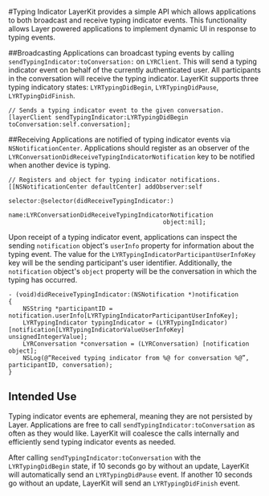 #Typing Indicator
LayerKit provides a simple API which allows applications to both broadcast and receive typing indicator events. This functionality allows Layer powered applications to implement dynamic UI in response to typing events. 

##Broadcasting
Applications can broadcast typing events by calling `sendTypingIndicator:toConversation:` on `LYRClient`. This will send a typing indicator event on behalf of the currently authenticated user. All participants in the conversation will receive the typing indicator. LayerKit supports three typing indicatory states: `LYRTypingDidBegin`, `LYRTypingDidPause`, `LYRTypingDidFinish`. 

```
// Sends a typing indicator event to the given conversation.
[layerClient sendTypingIndicator:LYRTypingDidBegin toConversation:self.conversation];
```

##Receiving 
Applications are notified of typing indicator events via `NSNotificationCenter`. Applications should register as an observer of the `LYRConversationDidReceiveTypingIndicatorNotification` key to be notified when another device is typing.

```
// Registers and object for typing indicator notifications.
[[NSNotificationCenter defaultCenter] addObserver:self
                                         selector:@selector(didReceiveTypingIndicator:)
                                             name:LYRConversationDidReceiveTypingIndicatorNotification 
                                           object:nil];
```

Upon receipt of a typing indicator event, applications can inspect the sending `notification` object's `userInfo` property for information about the typing event. The value for the `LYRTypingIndicatorParticipantUserInfoKey` key will be the sending participant's user identifier. Additionally, the `notification` object's `object` property will be the conversation in which the typing has occurred.

```
- (void)didReceiveTypingIndicator:(NSNotification *)notification
{   
    NSString *participantID = notification.userInfo[LYRTypingIndicatorParticipantUserInfoKey];
    LYRTypingIndicator typingIndicator = (LYRTypingIndicator)[notification[LYRTypingIndicatorValueUserInfoKey] unsignedIntegerValue];
    LYRConversation *conversation = (LYRConversation) [notification object];
    NSLog(@“Received typing indicator from %@ for conversation %@”, participantID, conversation);
}
```

## Intended Use
Typing indicator events are ephemeral, meaning they are not persisted by Layer. Applications are free to call `sendTypingIndicator:toConversation` as often as they would like. LayerKit will coalesce the calls internally and efficiently send typing indicator events as needed. 

After calling `sendTypingIndicator:toConversation` with the `LYRTypingDidBegin` state,  if 10 seconds go by without an update, LayerKit will automatically send an `LYRTypingDidPause` event. If another 10 seconds go without an update, LayerKit will send an `LYRTypingDidFinish` event. 



